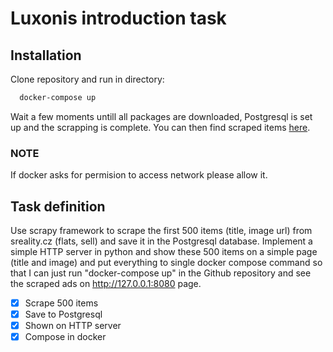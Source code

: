 # Luxonis introduction task
## Installation

Clone repository and run in directory:

```bash
  docker-compose up
```

Wait a few moments untill all packages are downloaded, Postgresql is set up and the scrapping is complete.
You can then find scraped items [here](http://127.0.0.1:8080).

### NOTE
If docker asks for permision to access network please allow it.

## Task definition
Use scrapy framework to scrape the first 500 items (title, image url) from sreality.cz (flats, sell) and save it in the Postgresql database. Implement a simple HTTP server in python and show these 500 items on a simple page (title and image) and put everything to single docker compose command so that I can just run "docker-compose up" in the Github repository and see the scraped ads on http://127.0.0.1:8080 page.

- [x] Scrape 500 items
- [x] Save to Postgresql
- [x] Shown on HTTP server
- [x] Compose in docker
